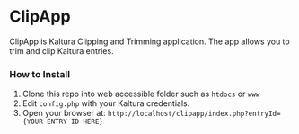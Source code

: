 ClipApp
========

ClipApp is Kaltura Clipping and Trimming application. The app allows you to trim and clip Kaltura entries.

### How to Install

1. Clone this repo into web accessible folder such as ```htdocs``` or ```www```
2. Edit ```config.php``` with your Kaltura credentials.
3. Open your browser at: ```http://localhost/clipapp/index.php?entryId={YOUR ENTRY ID HERE}```
